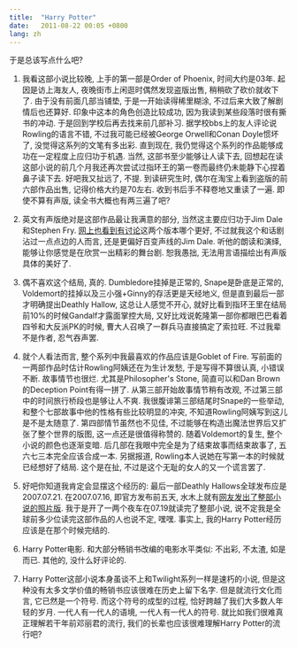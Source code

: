 ```yaml
---
title:  "Harry Potter"
date:   2011-08-22 00:05 +0800
lang: zh
---
```


于是总该写点什么吧?

1. 我看这部小说比较晚, 上手的第一部是Order of Phoenix, 时间大约是03年. 起因是访上海友人, 夜晚街市上闲逛时偶然发现盗版出售, 稍稍砍了砍价就收下了. 由于没有前面几部当铺垫, 于是一开始读得稀里糊涂, 不过后来大致了解剧情后也还算好. 印象中这本的角色创造比较成功, 因为我读到某些段落时很有撕书的冲动. 于是回到学校后再去找来前几部补习. 据学校bbs上的友人评论说Rowling的语言不错, 不过我可能已经被George Orwell和Conan Doyle惯坏了, 没觉得这系列的文笔有多出彩. 直到现在, 我仍觉得这个系列的作品能够成功在一定程度上应归功于机遇. 当然, 这部书至少能够让人读下去, 回想起在读这部小说的前几个月我还再次尝试过指环王的第一卷而最终仍未能静下心捏着鼻子读下去. 好吧我又扯远了, 不提. 到读研究生时, 偶尔在淘宝上看到盗版的前六部作品出售, 记得价格大约是70左右. 收到书后手不释卷地又重读了一遍. 即使不算有声版, 读全书大概也有两三遍了吧?

1. 英文有声版绝对是这部作品最让我满意的部分, 当然这主要应归功于Jim Dale和Stephen Fry. [网上也看到有讨论](http://www.douban.com/group/topic/2565175/)这两个版本哪个更好, 不过就我这个和话剧沾过一点点边的人而言, 还是更偏好百变声线的Jim Dale. 听他的朗读和演绎, 能够让你感觉是在欣赏一出精彩的舞台剧. 恕我愚拙, 无法用言语描绘出有声版具体的美好了.

1. 偶不喜欢这个结局, 真的. Dumbledore挂掉是正常的, Snape是卧底是正常的, Voldemort的挂掉以及三小强+Ginny的存活更是天经地义, 但是直到最后一部才明确提出Deathly Hallow, 这总让人感觉不开心, 就好比看到指环王里在结局前10%的时候Gandalf才露面掌控大局, 又好比戏说乾隆第一部你都眼巴巴看着四爷和大反派PK的时候, 曹大人召唤了一群兵马直接搞定了索拉旺. 不过我辈不是作者, 忍气吞声罢.

1. 就个人看法而言, 整个系列中我最喜欢的作品应该是Goblet of Fire. 写前面的一两部作品时估计Rowling阿姨还在为生计发愁, 于是写得不算很认真, 小错误不断. 故事情节也很烂. 尤其是Philosopher's Stone, 简直可以和Dan Brown的Deception Point有得一拼了. 从第三部开始故事情节稍有改观, 不过第三部中的时间旅行桥段也是够让人不爽. 我很腹诽第三部结尾时Snape的一些举动, 和整个七部故事中他的性格有些比较明显的冲突, 不知道Rowling阿姨写到这儿是不是太随意了. 第四部情节虽然也不见佳, 不过能够在构造出魔法世界后又扩张了整个世界的版图, 这一点还是很值得称赞的. 随着Voldemort的复生, 整个小说的颜色也逐渐变暗. 后几部在我眼中完全是为了结束故事而结束故事了, 五六七三本完全应该合成一本. 另据报道, Rowling本人说她在写第一本的时候就已经想好了结局. 这个是在扯, 不过是这个无耻的女人的又一个谎言罢了.

1. 好吧你知道我肯定会显摆这个经历的: 最后一部Deathly Hallows全球发布应是2007.07.21. 在2007.07.16, 即官方发布前五天, 水木上就有[网友发出了整部小说的照片版](http://www.newsmth.net/bbstcon.php?board=HarryPotter&gid=25414). 我于是开了一两个夜车在07.19就读完了整部小说, 说不定我是全球前多少位读完这部作品的人也说不定, 嘿嘿. 事实上, 我的Harry Potter经历应该是在那个时候完结的.

1. Harry Potter电影. 和大部分畅销书改编的电影水平类似: 不出彩, 不太渣, 如是而已. 其他的, 没什么好评论的.

1. Harry Potter这部小说本身虽谈不上和Twilight系列一样是速朽的小说, 但是这种没有太多文学价值的畅销书应该很难在历史上留下名字. 但是就流行文化而言, 它已然是一个符号. 而这个符号的成型的过程, 恰好跨越了我们大多数人年轻的岁月. 一代人有一代人的语境, 一代人有一代人的符号. 就比如我们很难真正理解若干年前邓丽君的流行, 我们的长辈也应该很难理解Harry Potter的流行吧?
